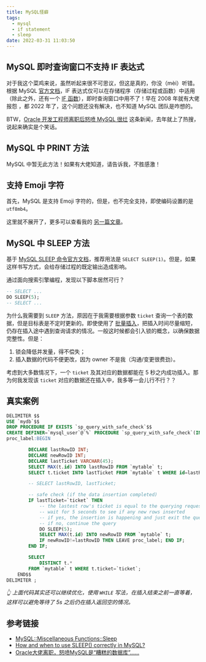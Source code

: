 ```yaml
---
title: MySQL怪癖
tags:
  - mysql
  - if statement
  - sleep
date: 2022-03-31 11:03:50
---
```


## MySQL 即时查询窗口不支持 IF 表达式

对于我这个菜鸡来说，虽然听起来很不可思议，但这是真的，你没（mèi）听错。根据 MySQL [官方文档](https://dev.mysql.com/doc/refman/8.0/en/if.html)，IF 表达式仅可以在存储程序（存储过程或函数）中适用（除此之外，还有一个 [IF 函数](https://dev.mysql.com/doc/refman/8.0/en/flow-control-functions.html#function_if)），即时查询窗口中用不了！早在 2008 年就有大佬报怨 <ZLink link="https://www.bennadel.com/blog/1340-mysql-does-not-support-if-else-statements-in-general-sql-work-flow.htm"/>，都 2022 年了，这个问题还没有解决，也不知道 MySQL 团队是咋想的。

BTW，[Oracle 开发工程师离职后怒喷 MySQL 很烂](https://www.theregister.com/2021/12/06/mysql_a_pretty_poor_database/) 这条新闻，去年就上了热搜，说起来确实是个笑话。

## MySQL 中 PRINT 方法

MySQL 中暂无此方法！如果有大佬知道，请告诉我，不胜感激！

## 支持 Emoji 字符

首先，MySQL 是支持 Emoji 字符的，但是，也不完全支持，即使编码设置的是 `utf8mb4`。

这里就不展开了，更多可以查看我的 [另一篇文章](/mysql-charset-issue)。

## MySQL 中 SLEEP 方法

基于 [MySQL SLEEP 命令官方文档](https://dev.mysql.com/doc/refman/8.0/en/miscellaneous-functions.html#function_sleep)，推荐用法是 `SELECT SLEEP(1)`。但是，如果这样书写方式，会给存储过程的既定输出造成影响。 

通过面向搜索引擎编程，发现以下脚本居然可行？

``` sql
-- SELECT ...
DO SLEEP(5);
-- SELECT ...
```

为什么我需要到 `SLEEP` 方法，原因在于我需要根据参数 `ticket` 查询一个表的数据，但是目标表是不定时更新的。即使使用了 [批量插入](/CSharp-bulk-insert-records-into-MySQL)，把插入时间尽量缩短，仍存在插入途中遇到查询请求的情况。一般这时候都会引入锁的概念，以确保数据完整性。但是：

1. 锁会降低并发量，得不偿失；
2. 插入数据的代码不便更改，因为 owner 不是我（沟通/变更很费劲）。

考虑到大多数情况下，一个 `ticket` 及其对应的数据都能在 5 秒之内成功插入。那为何我发现该 `ticket` 对应的数据还在插入中，我多等一会儿行不行？？

## 真实案例

``` sql {21}
DELIMITER $$
USE `mydb`$$
DROP PROCEDURE IF EXISTS `sp_query_with_safe_check`$$
CREATE DEFINER=`mysql_user`@`%` PROCEDURE `sp_query_with_safe_check`(IN `ticket` VARCHAR(128)) COMMENT 'query data by ticket, with safe check (return only if the data insertion completed)'
proc_label:BEGIN

		DECLARE lastRowID INT;
		DECLARE newRowID INT;
		DECLARE lastTicket VARCHAR(45);
		SELECT MAX(t.id) INTO lastRowID FROM `mytable` t;
		SELECT t.ticket INTO lastTicket FROM `mytable` t WHERE id=lastRowID;

		-- SELECT lastRowID, lastTicket;

		-- safe check (if the data insertion completed)
		IF lastTicket=`ticket` THEN
			-- the lastest row's ticket is equal to the querying request form
			-- wait for 5 seconds to see if any new rows inserted
			-- if yes, the insertion is happening and just exit the query
			-- if no, continue the query
			DO SLEEP(5);
			SELECT MAX(t.id) INTO newRowID FROM `mytable` t;
			IF newRowID!=lastRowID THEN LEAVE proc_label; END IF;
		END IF;

		SELECT 
			DISTINCT t.*
		FROM `mytable` t WHERE t.ticket=`ticket`;
	END$$
DELIMITER ;
```

*👆 上面代码其实还可以继续优化，使用 `WHILE` 写法，在插入结束之前一直等着，这样可以避免等待了 5s 之后仍在插入返回空的情况。*

## 参考链接

- [MySQL::Miscellaneous Functions::Sleep](https://dev.mysql.com/doc/refman/8.0/en/miscellaneous-functions.html#function_sleep)
- [How and when to use SLEEP() correctly in MySQL?](https://stackoverflow.com/questions/4284524/how-and-when-to-use-sleep-correctly-in-mysql)
- [Oracle大佬离职，怒喷MySQL是“糟糕的数据库”……](https://mp.weixin.qq.com/s/zajIrjPAJPYnBzrqyU0U4Q)
